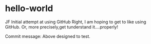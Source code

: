 # hello-world
JF Initial attempt at using GitHub
Right, I am hoping to get to like using GitHub. Or, more precisely,get tunderstand it....properly!

Commit message: Above designed to test.
